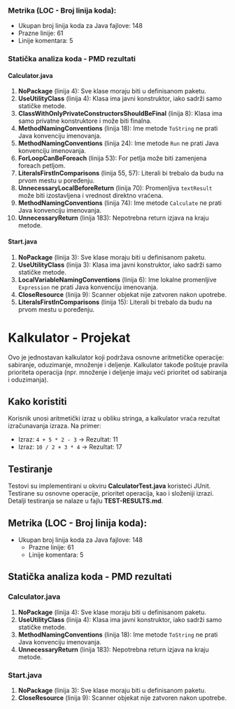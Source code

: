 ### Metrika (LOC - Broj linija koda):
- Ukupan broj linija koda za Java fajlove: 148
- Prazne linije: 61
- Linije komentara: 5



### Statička analiza koda - PMD rezultati

#### Calculator.java
1. **NoPackage** (linija 4): Sve klase moraju biti u definisanom paketu.
2. **UseUtilityClass** (linija 4): Klasa ima javni konstruktor, iako sadrži samo statičke metode.
3. **ClassWithOnlyPrivateConstructorsShouldBeFinal** (linija 8): Klasa ima samo privatne konstruktore i može biti finalna.
4. **MethodNamingConventions** (linija 18): Ime metode `ToString` ne prati Java konvenciju imenovanja.
5. **MethodNamingConventions** (linija 24): Ime metode `Run` ne prati Java konvenciju imenovanja.
6. **ForLoopCanBeForeach** (linija 53): For petlja može biti zamenjena foreach petljom.
7. **LiteralsFirstInComparisons** (linija 55, 57): Literali bi trebalo da budu na prvom mestu u poređenju.
8. **UnnecessaryLocalBeforeReturn** (linija 70): Promenljiva `textResult` može biti izostavljena i vrednost direktno vraćena.
9. **MethodNamingConventions** (linija 74): Ime metode `Calculate` ne prati Java konvenciju imenovanja.
10. **UnnecessaryReturn** (linija 183): Nepotrebna return izjava na kraju metode.

#### Start.java
1. **NoPackage** (linija 3): Sve klase moraju biti u definisanom paketu.
2. **UseUtilityClass** (linija 3): Klasa ima javni konstruktor, iako sadrži samo statičke metode.
3. **LocalVariableNamingConventions** (linija 6): Ime lokalne promenljive `Expression` ne prati Java konvenciju imenovanja.
4. **CloseResource** (linija 9): Scanner objekat nije zatvoren nakon upotrebe.
5. **LiteralsFirstInComparisons** (linija 15): Literali bi trebalo da budu na prvom mestu u poređenju.
# Kalkulator - Projekat

Ovo je jednostavan kalkulator koji podržava osnovne aritmetičke operacije: sabiranje, oduzimanje, množenje i deljenje. Kalkulator takođe poštuje pravila prioriteta operacija (npr. množenje i deljenje imaju veći prioritet od sabiranja i oduzimanja).

## Kako koristiti

Korisnik unosi aritmetički izraz u obliku stringa, a kalkulator vraća rezultat izračunavanja izraza. Na primer:

- Izraz: `4 + 5 * 2 - 3` → Rezultat: 11
- Izraz: `10 / 2 + 3 * 4` → Rezultat: 17

## Testiranje

Testovi su implementirani u okviru **CalculatorTest.java** koristeći JUnit. Testirane su osnovne operacije, prioritet operacija, kao i složeniji izrazi. Detalji testiranja se nalaze u fajlu **TEST-RESULTS.md**.

## Metrika (LOC - Broj linija koda):

- Ukupan broj linija koda za Java fajlove: 148
  - Prazne linije: 61
  - Linije komentara: 5

## Statička analiza koda - PMD rezultati

### Calculator.java

1. **NoPackage** (linija 4): Sve klase moraju biti u definisanom paketu.
2. **UseUtilityClass** (linija 4): Klasa ima javni konstruktor, iako sadrži samo statičke metode.
3. **MethodNamingConventions** (linija 18): Ime metode `ToString` ne prati Java konvenciju imenovanja.
4. **UnnecessaryReturn** (linija 183): Nepotrebna return izjava na kraju metode.

### Start.java

1. **NoPackage** (linija 3): Sve klase moraju biti u definisanom paketu.
2. **CloseResource** (linija 9): Scanner objekat nije zatvoren nakon upotrebe.
